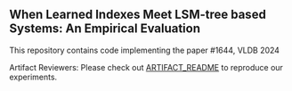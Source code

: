 ## When Learned Indexes Meet LSM-tree based Systems: An Empirical Evaluation

This repository contains code implementing the paper #1644, VLDB 2024

Artifact Reviewers: Please check out [ARTIFACT_README](ARTIFACT_README)
to reproduce our experiments.
